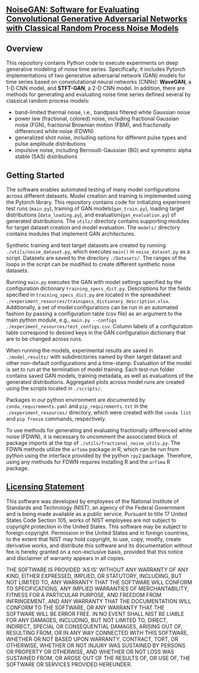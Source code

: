 ## <u>**NoiseGAN: Software for Evaluating Convolutional Generative Adversarial Networks with Classical Random Process Noise Models**</u>

## Overview
This repository contains Python code to execute experiments on deep generative
modeling of noise time series.  Specifically, it includes Pytorch implementations of two generative adversarial network (GAN) models for time series based on convolutational neural networks (CNNs): **WaveGAN**, a 1-D CNN model, and **STFT-GAN**, a 2-D CNN model.  In addition, there are methods for generating and evaluating noise time series defined several by classical random process models:

 - band-limited thermal noise, i.e., bandpass filtered white Gaussian noise
 - power law (fractional, colored) noise, including fractional Gaussian noise (FGN), fractional Brownian motion (FBM), and fractionally differenced white noise (FDWN)
 - generalized shot noise, including options for different pulse types and pulse amplitude distributions
 - impulsive noise, including Bernoulli-Gaussian (BG) and symmetric alpha stable (SAS) distributions

## Getting Started
The software enables automated testing of many model configurations across
different datasets.  Model creation and training is implemented using the Pytorch
library. This repository contains code for initializing experiment test runs (`main.py`),
training of GAN models(`gan_train.py`), loading target distributions (`data_loading.py`),
and evaluation(`gan_evaluation.py`) of generated distributions. The `utils/` directory contains supporting modules for target dataset creation and model evaluation.  The `models/` directory contains modules that implement GAN architectures.

Synthetic training and test target datasets are created by running
`./utils/noise_dataset.py`, which executes `main()` in `noise_dataset.py`
as a script.  Datasets are saved to the directory `./Datasets/`.
The ranges of the loops in the script can be modified to create different
synthetic noise datasets.

Running `main.py` executes the GAN with model settings specified by the configuration dictionary `training_specs_dict.py`.  Descriptions for
the fields specified in `training_specs_dict.py` are
located in the spreadsheet `./experiment_resources/trainspecs_dictionary_description.xlsx`.
Additionally, a set of model configurations can be run in an automated fashion by passing a
configuration table (csv file) as an argument to the main python module, e.g., `main.py --configs ./experiment_resources/test_configs.csv`.  Column labels of a
configuration table correspond to desired keys in the GAN configuration
dictionary that are to be changed across runs.

When running the models, experimental results are saved in `./model_results/`
with subdirectories named by their target dataset and other non-default
configurations and a time-stamp. Evaluation of the model is set to run at the
termination of model training.  Each test-run folder contains saved GAN models,
training metadata, as well as evaluations of the generated distributions.
Aggregated plots across model runs are created using the scripts located in `./scripts/`.

Packages in our python environment are documented by `conda_requirements.yaml` and `pip_requirements.txt` in the `./experiment_resources/` directory, which were created with the `conda list` and `pip freeze` commands, respectively.  

To use methods for generating and evaluating fractionally differenced white noise (FDWN), it is necessary to uncomment the assocciated block of package imports at the top of `./utils/fractional_noise_utils.py`.  The FDWN methods utilize the `arfima` package in R, which can be run from python using the interface provided by the python `rpy2` package.  Therefore, using any methods for FDWN requires installing R and the `arfima` R package.


## <u>Licensing Statement</u>
This software was developed by employees of the National Institute of Standards and Technology (NIST), an
agency of the Federal Government and is being made available as a public service. Pursuant to title 17 United
States Code Section 105, works of NIST employees are not subject to copyright protection in the United States.
This software may be subject to foreign copyright.  Permission in the United States and in foreign countries,
to the extent that NIST may hold copyright, to use, copy, modify, create derivative works, and distribute this
software and its documentation without fee is hereby granted on a non-exclusive basis, provided that this
notice and disclaimer of warranty appears in all copies.

THE SOFTWARE IS PROVIDED 'AS IS' WITHOUT ANY WARRANTY OF ANY KIND, EITHER EXPRESSED, IMPLIED, OR STATUTORY,
INCLUDING, BUT NOT LIMITED TO, ANY WARRANTY THAT THE SOFTWARE WILL CONFORM TO SPECIFICATIONS, ANY IMPLIED
WARRANTIES OF MERCHANTABILITY, FITNESS FOR A PARTICULAR PURPOSE, AND FREEDOM FROM INFRINGEMENT, AND ANY WARRANTY
THAT THE DOCUMENTATION WILL CONFORM TO THE SOFTWARE, OR ANY WARRANTY THAT THE SOFTWARE WILL BE ERROR FREE.  IN
NO EVENT SHALL NIST BE LIABLE FOR ANY DAMAGES, INCLUDING, BUT NOT LIMITED TO, DIRECT, INDIRECT, SPECIAL OR
CONSEQUENTIAL DAMAGES, ARISING OUT OF, RESULTING FROM, OR IN ANY WAY CONNECTED WITH THIS SOFTWARE, WHETHER OR NOT
BASED UPON WARRANTY, CONTRACT, TORT, OR OTHERWISE, WHETHER OR NOT INJURY WAS SUSTAINED BY PERSONS OR PROPERTY OR
OTHERWISE, AND WHETHER OR NOT LOSS WAS SUSTAINED FROM, OR AROSE OUT OF THE RESULTS OF, OR USE OF, THE SOFTWARE
OR SERVICES PROVIDED HEREUNDER.
